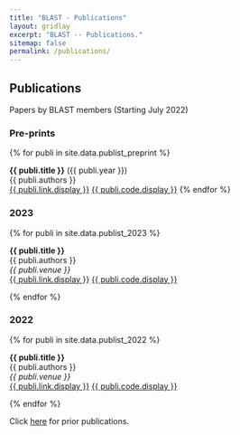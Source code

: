 ```yaml
---
title: "BLAST - Publications"
layout: gridlay
excerpt: "BLAST -- Publications."
sitemap: false
permalink: /publications/
---
```



## Publications

Papers by BLAST members (Starting July 2022)

### Pre-prints

{% for publi in site.data.publist_preprint %}

  <b>{{ publi.title }}</b> ({{ publi.year }}) <br />
  {{ publi.authors }} <br />
  <a href="{{ publi.link.url }}">{{ publi.link.display }}</a>
  <a href="{{ publi.code.url }}">{{ publi.code.display }}</a>
{% endfor %}

### 2023

{% for publi in site.data.publist_2023 %}

  <b>{{ publi.title }}</b> <br />
  {{ publi.authors }} <br />
  <em>{{ publi.venue }}</em> <br />
  <a href="{{ publi.link.url }}">{{ publi.link.display }}</a>
  <a href="{{ publi.code.url }}">{{ publi.code.display }}</a>

{% endfor %}

### 2022

{% for publi in site.data.publist_2022 %}

  <b>{{ publi.title }}</b> <br />
  {{ publi.authors }} <br />
  <em>{{ publi.venue }}</em> <br />
  <a href="{{ publi.link.url }}">{{ publi.link.display }}</a>
  <a href="{{ publi.code.url }}">{{ publi.code.display }}</a>

{% endfor %}

Click [here](https://mlpacheco.github.io/publications/) for prior publications.
